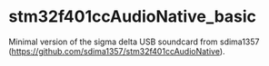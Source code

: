 # stm32f401ccAudioNative_basic
Minimal version of the sigma delta USB soundcard from sdima1357 (https://github.com/sdima1357/stm32f401ccAudioNative).
